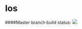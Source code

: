 # Ios

####Master branch build status: 
![](https://travis-ci.org/machukas/ATParse.svg?branch=master)